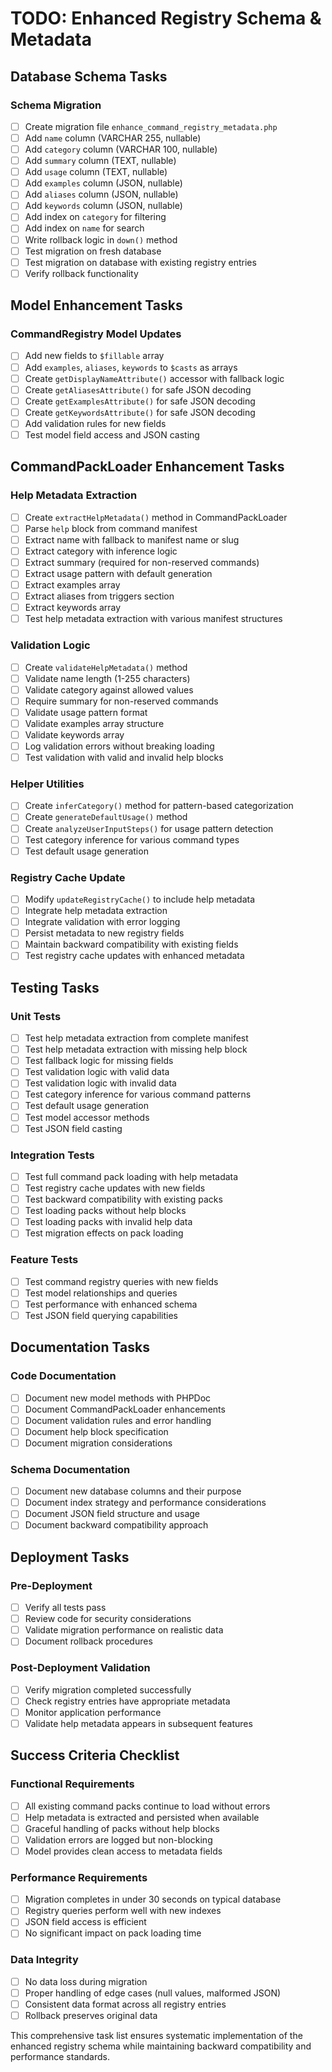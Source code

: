 # TODO: Enhanced Registry Schema & Metadata

## Database Schema Tasks

### Schema Migration
- [ ] Create migration file `enhance_command_registry_metadata.php`
- [ ] Add `name` column (VARCHAR 255, nullable)
- [ ] Add `category` column (VARCHAR 100, nullable) 
- [ ] Add `summary` column (TEXT, nullable)
- [ ] Add `usage` column (TEXT, nullable)
- [ ] Add `examples` column (JSON, nullable)
- [ ] Add `aliases` column (JSON, nullable)
- [ ] Add `keywords` column (JSON, nullable)
- [ ] Add index on `category` for filtering
- [ ] Add index on `name` for search
- [ ] Write rollback logic in `down()` method
- [ ] Test migration on fresh database
- [ ] Test migration on database with existing registry entries
- [ ] Verify rollback functionality

## Model Enhancement Tasks

### CommandRegistry Model Updates
- [ ] Add new fields to `$fillable` array
- [ ] Add `examples`, `aliases`, `keywords` to `$casts` as arrays
- [ ] Create `getDisplayNameAttribute()` accessor with fallback logic
- [ ] Create `getAliasesAttribute()` for safe JSON decoding
- [ ] Create `getExamplesAttribute()` for safe JSON decoding  
- [ ] Create `getKeywordsAttribute()` for safe JSON decoding
- [ ] Add validation rules for new fields
- [ ] Test model field access and JSON casting

## CommandPackLoader Enhancement Tasks

### Help Metadata Extraction
- [ ] Create `extractHelpMetadata()` method in CommandPackLoader
- [ ] Parse `help` block from command manifest
- [ ] Extract name with fallback to manifest name or slug
- [ ] Extract category with inference logic
- [ ] Extract summary (required for non-reserved commands)
- [ ] Extract usage pattern with default generation
- [ ] Extract examples array
- [ ] Extract aliases from triggers section
- [ ] Extract keywords array
- [ ] Test help metadata extraction with various manifest structures

### Validation Logic
- [ ] Create `validateHelpMetadata()` method
- [ ] Validate name length (1-255 characters)
- [ ] Validate category against allowed values
- [ ] Require summary for non-reserved commands
- [ ] Validate usage pattern format
- [ ] Validate examples array structure
- [ ] Validate keywords array
- [ ] Log validation errors without breaking loading
- [ ] Test validation with valid and invalid help blocks

### Helper Utilities
- [ ] Create `inferCategory()` method for pattern-based categorization
- [ ] Create `generateDefaultUsage()` method
- [ ] Create `analyzeUserInputSteps()` for usage pattern detection
- [ ] Test category inference for various command types
- [ ] Test default usage generation

### Registry Cache Update
- [ ] Modify `updateRegistryCache()` to include help metadata
- [ ] Integrate help metadata extraction
- [ ] Integrate validation with error logging
- [ ] Persist metadata to new registry fields
- [ ] Maintain backward compatibility with existing fields
- [ ] Test registry cache updates with enhanced metadata

## Testing Tasks

### Unit Tests
- [ ] Test help metadata extraction from complete manifest
- [ ] Test help metadata extraction with missing help block
- [ ] Test fallback logic for missing fields
- [ ] Test validation logic with valid data
- [ ] Test validation logic with invalid data
- [ ] Test category inference for various command patterns
- [ ] Test default usage generation
- [ ] Test model accessor methods
- [ ] Test JSON field casting

### Integration Tests
- [ ] Test full command pack loading with help metadata
- [ ] Test registry cache updates with new fields
- [ ] Test backward compatibility with existing packs
- [ ] Test loading packs without help blocks
- [ ] Test loading packs with invalid help data
- [ ] Test migration effects on pack loading

### Feature Tests
- [ ] Test command registry queries with new fields
- [ ] Test model relationships and queries
- [ ] Test performance with enhanced schema
- [ ] Test JSON field querying capabilities

## Documentation Tasks

### Code Documentation
- [ ] Document new model methods with PHPDoc
- [ ] Document CommandPackLoader enhancements
- [ ] Document validation rules and error handling
- [ ] Document help block specification
- [ ] Document migration considerations

### Schema Documentation
- [ ] Document new database columns and their purpose
- [ ] Document index strategy and performance considerations
- [ ] Document JSON field structure and usage
- [ ] Document backward compatibility approach

## Deployment Tasks

### Pre-Deployment
- [ ] Verify all tests pass
- [ ] Review code for security considerations
- [ ] Validate migration performance on realistic data
- [ ] Document rollback procedures

### Post-Deployment Validation
- [ ] Verify migration completed successfully
- [ ] Check registry entries have appropriate metadata
- [ ] Monitor application performance
- [ ] Validate help metadata appears in subsequent features

## Success Criteria Checklist

### Functional Requirements
- [ ] All existing command packs continue to load without errors
- [ ] Help metadata is extracted and persisted when available
- [ ] Graceful handling of packs without help blocks
- [ ] Validation errors are logged but non-blocking
- [ ] Model provides clean access to metadata fields

### Performance Requirements
- [ ] Migration completes in under 30 seconds on typical database
- [ ] Registry queries perform well with new indexes
- [ ] JSON field access is efficient
- [ ] No significant impact on pack loading time

### Data Integrity
- [ ] No data loss during migration
- [ ] Proper handling of edge cases (null values, malformed JSON)
- [ ] Consistent data format across all registry entries
- [ ] Rollback preserves original data

This comprehensive task list ensures systematic implementation of the enhanced registry schema while maintaining backward compatibility and performance standards.

